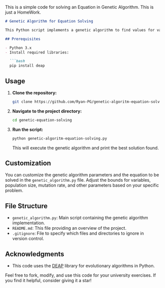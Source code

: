 This is a simple code for solving an Equation in Genetic Algorithm. 
This is just a HomeWork. 
```markdown
# Genetic Algorithm for Equation Solving

This Python script implements a genetic algorithm to find values for variables (a, b, c, d) that satisfy the equation `a + 2b + 3c + 4d - 30 = 0`.

## Prerequisites

- Python 3.x
- Install required libraries:

  ```bash
  pip install deap
  ```

## Usage

1. **Clone the repository:**

   ```bash
   git clone https://github.com/Ryan-PG/genetic-algoritm-equation-solving.git
   ```

2. **Navigate to the project directory:**

   ```bash
   cd genetic-equation-solving
   ```

3. **Run the script:**

   ```bash
   python genetic-algoritm-equation-solving.py
   ```

   This will execute the genetic algorithm and print the best solution found.

## Customization

You can customize the genetic algorithm parameters and the equation to be solved in the `genetic_algorithm.py` file. Adjust the bounds for variables, population size, mutation rate, and other parameters based on your specific problem.

## File Structure

- `genetic_algorithm.py`: Main script containing the genetic algorithm implementation.
- `README.md`: This file providing an overview of the project.
- `.gitignore`: File to specify which files and directories to ignore in version control.

## Acknowledgments

- This code uses the [DEAP](https://github.com/DEAP/deap) library for evolutionary algorithms in Python.

Feel free to fork, modify, and use this code for your university exercises. If you find it helpful, consider giving it a star!
```
